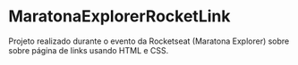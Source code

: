 # MaratonaExplorerRocketLink
Projeto realizado durante o evento da Rocketseat  (Maratona Explorer) sobre sobre página de links usando HTML e CSS. 
